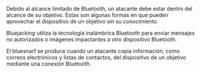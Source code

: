
Debido al alcance limitado de Bluetooth, un atacante debe estar dentro del alcance de su objetivo. Estas son algunas formas en que pueden aprovechar el dispositivo de un objetivo sin su conocimiento.

Bluejacking utiliza la tecnología inalámbrica Bluetooth para enviar mensajes no autorizados o imágenes impactantes a otro dispositivo Bluetooth.

El bluesnarf se produce cuando un atacante copia información, como correos electrónicos y listas de contactos, del dispositivo de un objetivo mediante una conexión Bluetooth.
